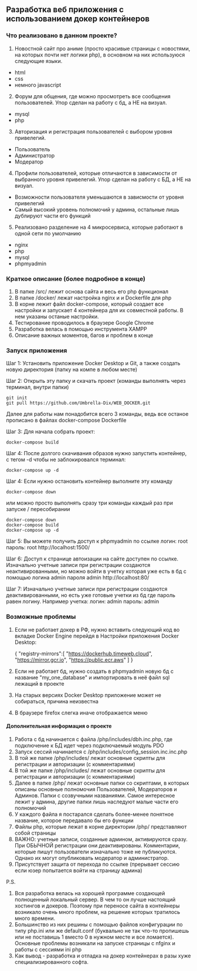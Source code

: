 ## Разработка веб приложения с использованием докер контейнеров 

### Что реализовано в данном проекте?
1) Новостной сайт про аниме (просто красивые страницы с новостями, на которых почти нет логики php), в основном на них используюся следующие языки.
- html
- css
- немного javascript

2) Форум для общения, где можно просмотреть все сообщения пользователей. Упор сделан на работу с бд, а НЕ на визуал.
- mysql
- php

3) Авторизация и регистрация пользователей с выбором уровня привелегий.
- Пользователь
- Администратор
- Модератор

4) Профили пользователей, которые отличаются в зависимости от выбранного уровня привелегий. Упор сделан на работу с БД, а НЕ на визуал.
- Возможности пользователя уменьшаются в зависмости от уровня привелегий
- Самый высокий уровень полномочий у админа, остальные лишь дублируют части его функций

5) Реализовано разделение на 4 микросервиса, которые работают в одной сети по умолчанию
- nginx
- php
- mysql
- phpmyadmin



### Краткое описание (более подробное в конце)
1) В папке /src/ лежит основа сайта и весь его php функционал
2) В папке /docker/ лежат настройка nginx и и Dockerfile для php
3) В корне лежит файл docker-compose, который создает все настройки и запускает 4 контейнера для их совместной работы. В нем указаны останые настройки.
4) Тестирование проводилось в браузере Google Chrome
5) Разработка велась в помощью инструмента XAMPP
6) Описание важных моментов, багов и проблем в конце

### Запуск приложения
Шаг 1: Установить приложение Docker Desktop и Git, а также создать новую директория (папку на компе в любом месте)

Шаг 2: Открыть эту папку и скачать проект (команды выполнять через терминал, внутри папки)

    git init
    git pull https://github.com/Umbrella-Dix/WEB_DOCKER.git 

Далее для работы нам понадобится всего 3 команды, ведь все останое прописано в файлах docker-compose Dockerfile

Шаг 3: Для начала собрать проект:

    docker-compose build   

Шаг 4: После долгого скачивания образов нужно запустить контейнер, с тегом -d чтобы не заблокировался терминал:
    
    docker-compose up -d  


Шаг 4:  Если нужно остановить контейнер выполните эту команду

    docker-compose down

или можно просто выполнять сразу три команды каждый раз при запуске / пересобирании

    docker-compose down
    docker-compose build
    docker-compose up -d


Шаг 5: Вы можете получить доступ к phpmyadmin по ссылке 
    логин: root
    пароль: root
    http://localhost:1500/


Шаг 6: Доступ к странице автоизации на сайте доступен по ссылке. Изначально учетные записи при регистрации создаются неактивированными, но можно войти в учетку которая уже есть в бд с помощью логина admin пароля admin
    http://localhost:80/

Шаг 7: Изначально учетные записи при регистрации создаются деактивированными, но есть уже готовые учетки из бд где пароль равен логину. Например учетка:
    логин: admin
    пароль: admin



### Возможные проблемы

1) Если не работает докер в РФ, нужно вставить следующий код во вкладке Docker Engine перейдя в Настройки приложения Docker Desktop:

    {
    "registry-mirrors":[
    "https://dockerhub.timeweb.cloud",
    "https://mirror.gcr.io",
    "https://public.ecr.aws"
    ]
    }
    


2) Если не работает бд, нужно создать в phpmyadmin новую бд с название "my_one_database" и импортировать в неё файл sql лежащий в проекте

3) На старых версиях Docker Desktop приложение может не собираться, причина неизвестна
4) В браузере firefox слегка иначе отображается меню 


#### Дополнительная информация о проекте

1) Работа с бд начинается с файла /php/includes/dbh.inc.php, где подключение к БД идет через подключаемый модуль PDO
2) Запуск сессий начинается с /php/includes/config_session.inc.inc.php
3) В той же папке /php/includes/ лежат основные скрипты для регистрации и авторизации (с комментариями)
4) В той же папке /php/includes/ лежат основные скрипты для регистрации и авторизации (с комментариями)
5) Далее в папке /php/ лежат основные папки со скриптами, в которых описаны основные полномочия Пользователей, Модераторов и Админов. Папки с созвучными названиями. Самое интересное лежит у админа, другие папки лишь наследуют малые части его полномочий
6) У каждого файла я постарался сделать более-менее понятное название, которое передавало бы его функции
7) Файлы php, которые лежат в корне директории /php/ представляют собой страницы
8) ВАЖНО: учетные записи, созданные админом, активируются сразу. При ОБЫЧНОЙ регистрации они деактивированы. Комментарии, которые пишут пользователи изначально тоже не публикуются. Однако их могут опубликовать модератор и администратор.
9) Присутствует защита от перехода по ссылке (прерывает сессию если юзер попытается войти на страницу админа)

P.S. 
1) Вся разработка велась на хорошей программе создающей полноценный локальный сервер. В чем то он лучше настоящий хостингов и докеров. Поэтому при переносе сайта в контейнеры возникало очень много проблем, на решение которых тратилось много времени.
2) Большинство из них решины с помощью файлов конфигурации по типу php.ini или же default.conf (буквально не так что-то пропишешь или не поставишь 1 вместо 0 в нужном месте и все ломается). Основные проблемы возникали на запуске страницы с nfginx и работы с сессиями ini php 
3) Как вывод - разработка и отладка на докер контейнерах в разы хуже специализированного софта.






